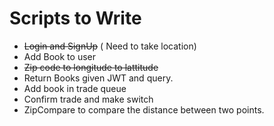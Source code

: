 # Scripts to Write
- ~~Login and SignUp~~ ( Need to take location)
- Add Book to user
- ~~Zip code to longitude to lattitude~~
- Return Books given JWT and query.
- Add book in trade queue
- Confirm trade and make switch
- ZipCompare to compare the distance between two points.